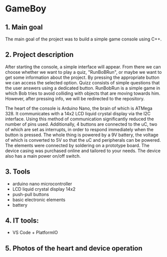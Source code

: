 # GameBoy

## 1. Main goal
The main goal of the project was to build a simple game console using C++.

## 2. Project description
After starting the console, a simple interface will appear. From there we can choose whether we want to play a quiz, "RunBoBRun", or maybe we want to get some information about the project. By pressing the appropriate button we can access the selected option. Quizz consists of simple questions that the user answers using a dedicated button. RunBobRun is a simple game in which Bob tries to avoid colliding with objects that are moving towards him. However, after pressing info, we will be redirected to the repository.


The heart of the console is Arduino Nano, the brain of which is ATMega 328. It communicates with a 14x2 LCD liquid crystal display via the I2C interface. Using this method of communication significantly reduced the number of pins used. Additionally, 4 buttons are connected to the uC, two of which are set as interrupts, in order to respond immediately when the button is pressed. The whole thing is powered by a 9V battery, the voltage of which is converted to 5V so that the uC and peripherals can be powered. The elements were connected by soldering on a prototype board. The device casing was purchased online and tailored to your needs. The device also has a main power on/off switch.

## 3. Tools
- arduino nano microcontroller
- LCD liquid crystal display 14x2
- push-pull buttons
- basic electronic elements
- battery

## 4. IT tools:
- VS Code + PlatformIO

## 5. Photos of the heart and device operation
